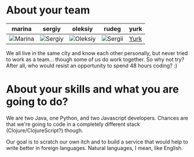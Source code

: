 About your team
===========================

| marina | sergiy | oleksiy | rudeg | yurk
|--- |--- |--- |--- |--- 
|![Marina](https://avatars0.githubusercontent.com/u/538843?v=3&s=400) | ![Sergiy](https://avatars3.githubusercontent.com/u/925580?v=3&s=460) | ![Oleksiy](https://avatars3.githubusercontent.com/u/2910707?v=3&s=460) | ![Sergii](https://avatars2.githubusercontent.com/u/1915554?v=3&s=400) | [Yurk](https://avatars2.githubusercontent.com/u/4581398?v=3&s=400) 

We all live in the same city and know each other personally, but never tried
to work as a team... though some of us do work together. So why not try?  
After all, who would resist an opportunity to spend 48 hours coding? :)


About your skills and what you are going to do?
=======

We are two Java, one Python, and two Javascript developers.
Chances are that we're going to code in a completely different stack
(Clojure/ClojureScript?) though. 

Our goal is to scratch our own itch and to build a service that would help
to write better in foreign languages.  Natural languages, I mean, like English.
